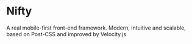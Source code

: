 # Nifty
A real mobile-first front-end framework. Modern, intuitive and scalable, based on Post-CSS and improved by Velocity.js
